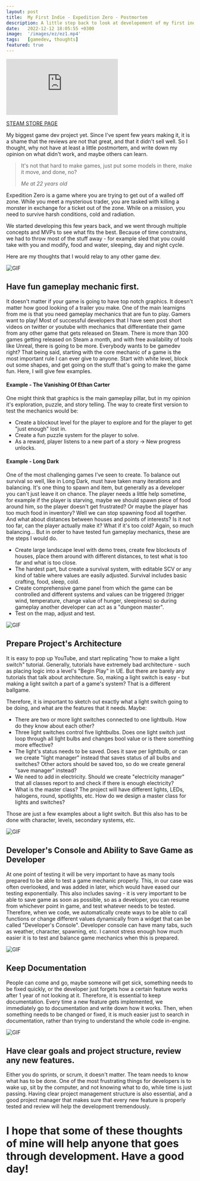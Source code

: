 ```yaml
---
layout: post
title:  My First Indie - Expedition Zero - Postmortem
description: A little step back to look at developement of my first indie game.
date:   2022-12-12 18:05:55 +0300
image:  '/images/ez/ez1.mp4'
tags:   [gamedev, thoughts]
featured: true
---
```





<p><iframe src="https://www.youtube.com/embed/OHhpW-nZVms" frameborder="0" allowfullscreen></iframe></p>

[STEAM STORE PAGE](https://store.steampowered.com/app/1247570/Expedition_Zero/)

My biggest game dev project yet. Since I've spent few years making it, it is a shame that the reviews are not that great, and that it didn't sell well. So I thought, why not have at least a little postmortem, and write down my opinion on what didn't work, and maybe others can learn.

> It's not that hard to make games, just put some models in there, make it move, and done, no?
>
> <cite>Me at 22 years old</cite>



Expedition Zero is a game where you are trying to get out of a walled off zone. While you meet a mysterious trader, you are tasked with killing a monster in exchange for a ticket out of the zone. While on a mission, you need to survive harsh conditions, cold and radiation.

We started developing this few years back, and we went through multiple concepts and MVPs to see what fits the best. Because of time constrains, we had to throw most of the stuff away - for example sled that you could take with you and modify, food and water, sleeping, day and night cycle. 

Here are my thoughts that I would relay to any other game dev.

![GIF]({{site.baseurl}}/images/ez/EZ_gif_1.gif)

## Have fun gameplay mechanic first.

It doesn't matter if your game is going to have top notch graphics. It doesn't matter how good looking of a trailer you make. One of the main learnigns from me is that you need gameplay mechanics that are fun to play. Gamers want to play! Most of successful developers that I have seen post short videos on twitter or youtube with mechanics that differentiate their game from any other game that gets released on Steam. There is more than 300 games getting released on Steam a month, and with free availability of tools like Unreal, there is going to be more. Everybody wants to be gamedev right?
That being said, starting with the core mechanic of a game is the most important rule I can ever give to anyone. Start with white level, block out some shapes, and get going on the stuff that's going to make the game fun.
Here, I will give few examples.

#### Example - The Vanishing Of Ethan Carter
One might think that graphics is the main gameplay pillar, but in my opinion it's exploration, puzzle, and story telling. The way to create first version to test the mechanics would be:
- Create a blockout level for the player to explore and for the player to get "just enough" lost in.
- Create a fun puzzle system for the player to solve.
- As a reward, player listens to a new part of a story -> New progress unlocks.

#### Example - Long Dark
One of the most challenging games I've seen to create. To balance out survival so well, like in Long Dark, must have taken many iterations and balancing. It's one thing to spawn and item, but generally as a developer you can't just leave it on chance. The player needs a little help sometime, for example if the player is starving, maybe we should spawn piece of food around him, so the player doesn't get frustrated? Or maybe the player has too much food in inventory? Well we can stop spawning food all together. And what about distances between houses and points of interests? Is it not too far, can the player actually make it? What if it's too cold? Again, so much balancing... But in order to have tested fun gameplay mechanics, these are the steps I would do. 
- Create large landscape level with demo trees, create few blockouts of houses, place them around with different distances, to test what is too far and what is too close.
- The hardest part, but create a survival system, with editable SCV or any kind of table where values are easily adjusted. Survival includes basic crafting, food, sleep, cold.
- Create comprehensive game panel from which the game can be controlled and different systems and values can be triggered (trigger wind, temperature, change value of hunger, sleepiness) so during gameplay another developer can act as a "dungeon master". 
- Test on the map, adjust and test.

![GIF]({{site.baseurl}}/images/ez/EZ_gif_2.gif)

## Prepare Project's Architecture

It is easy to pop up YouTube, and start replicating "how to make a light switch" tutorial. Generally, tutorials have extremely bad architecture - such as placing logic into a level's "Begin Play" in UE. But there are barely any tutorials that talk about architecture. So, making a light switch is easy - but making a light switch a part of a game's system? That is a different ballgame. 

Therefore, it is important to sketch out exactly what a light switch going to be doing, and what are the features that it needs.
Maybe:

- There are two or more light switches connected to one lightbulb. How do they know about each other? 
- Three light switches control five lightbulbs. Does one light switch just loop through all light bulbs and changes bool value or is there something more effective?
- The light's status needs to be saved. Does it save per lightbulb, or can we create "light manager" instead that saves status of all bulbs and switches? Other actors should be saved too, so do we create general "save manager" instead?
- We need to add in electricity. Should we create "electricity manager" that all classes report to and check if there is enough electricity?
- What is the master class? The project will have different lights, LEDs, halogens, round, spotlights, etc. How do we design a master class for lights and switches?

Those are just a few examples about a light switch. But this also has to be done with character, levels, secondary systems, etc.

![GIF]({{site.baseurl}}/images/ez/forest_gun.gif)

## Developer's Console and Ability to Save Game as Developer

At one point of testing it will be very important to have as many tools prepared to be able to test a game mechanic properly. This, in our case was often overlooked, and was added in later, which would have eased our testing exponentially. This also includes saving - it is very important to be able to save game as soon as possible, so as a developer, you can resume from whichever point in game, and test whatever needs to be tested. 
Therefore, when we code, we automatically create ways to be able to call functions or change different values dynamically from a widget that can be called "Developer's Console". Developer console can have many tabs, such as weather, character, spawning, etc. I cannot stress enough how much easier it is to test and balance game mechanics when this is prepared.

![GIF]({{site.baseurl}}/images/ez/monster_fight2.gif)

## Keep Documentation

People can come and go, maybe someone will get sick, something needs to be fixed quickly, or the developer just forgets how a certain feature works after 1 year of not looking at it. Therefore, it is essential to keep documentation. Every time a new feature gets implemented, we immediately go to documentation and write down how it works. Then, when something needs to be changed or fixed, it is much easier just to search in documentation, rather than trying to understand the whole code in-engine. 

![GIF]({{site.baseurl}}/images/ez/plane.gif)


## Have clear goals and project structure, review any new features.

Either you do sprints, or scrum, it doesn't matter. The team needs to know what has to be done. One of the most frustrating things for developers is to wake up, sit by the computer, and not knowing what to do, while time is just passing. 
Having clear project management structure is also essential, and a good project manager that makes sure that every new feature is properly tested and review will help the development tremendously. 


# I hope that some of these thoughts of mine will help anyone that goes through development. Have a good day!






